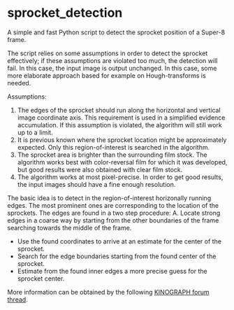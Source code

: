 # sprocket_detection

A simple and fast Python script to detect the sprocket position of a Super-8 frame. 

The script relies on some assumptions in order to detect the sprocket effectively; if these assumptions are violated too much, the detection will fail. In this case, the input image is output unchanged. In this case, some more elaborate approach based for example on Hough-transforms is needed.

Assumptions:

1. The edges of the sprocket should run along the horizontal and vertical image coordinate axis. This requirement is used in a simplified evidence accumulation. If this assumption is violated, the algorithm will still work up to a limit.
2. It is previous known where the sprocket location might be approximately expected. Only this region-of-interest is searched in the algorithm. 
3. The sprocket area is brighter than the surrounding film stock. The algorithm works best with color-reversal film for which it was developed, but good results were also obtained with clear film stock.
4. The algorithm works at most pixel-precise. In order to get good results, the input images should have a fine enough resolution.

The basic idea is to detect in the region-of-interest horizonally running edges. The most prominent ones are corresponding to the location of the sprockets. The edges are found in a two step procedure: 
A. Locate strong edges in a coarse way by starting from the other boundaries of the frame searching towards the middle of the frame.
- Use the found coordinates to arrive at an estimate for the center of the sprocket.
- Search for the edge boundaries starting from the found center of the sprocket.
- Estimate from the found inner edges a more precise guess for the sprocket center.

More information can be obtained by the following <a href="https://forums.kinograph.cc/t/simple-super-8-sprocket-registration/1683?u=cpixip">KINOGRAPH forum thread</a>.
